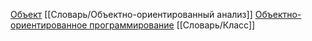 [Объект](Объект.md)
[[Словарь/Объектно-ориентированный анализ]]
[Объектно-ориентированное программирование](Объектно-ориентированное%20программирование.md)
[[Словарь/Класс]]